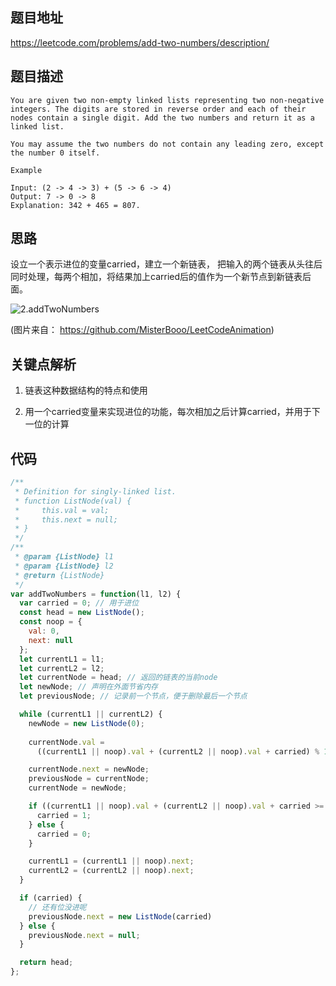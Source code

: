 ## 题目地址
https://leetcode.com/problems/add-two-numbers/description/

## 题目描述
```
You are given two non-empty linked lists representing two non-negative integers. The digits are stored in reverse order and each of their nodes contain a single digit. Add the two numbers and return it as a linked list.

You may assume the two numbers do not contain any leading zero, except the number 0 itself.

Example

Input: (2 -> 4 -> 3) + (5 -> 6 -> 4)
Output: 7 -> 0 -> 8
Explanation: 342 + 465 = 807.

```
## 思路

设立一个表示进位的变量carried，建立一个新链表，
把输入的两个链表从头往后同时处理，每两个相加，将结果加上carried后的值作为一个新节点到新链表后面。

![2.addTwoNumbers](../assets/2.addTwoNumbers.gif)

(图片来自： https://github.com/MisterBooo/LeetCodeAnimation)

## 关键点解析

1. 链表这种数据结构的特点和使用

2. 用一个carried变量来实现进位的功能，每次相加之后计算carried，并用于下一位的计算

## 代码
```js
/**
 * Definition for singly-linked list.
 * function ListNode(val) {
 *     this.val = val;
 *     this.next = null;
 * }
 */
/**
 * @param {ListNode} l1
 * @param {ListNode} l2
 * @return {ListNode}
 */
var addTwoNumbers = function(l1, l2) {
  var carried = 0; // 用于进位
  const head = new ListNode();
  const noop = {
    val: 0,
    next: null
  };
  let currentL1 = l1;
  let currentL2 = l2;
  let currentNode = head; // 返回的链表的当前node
  let newNode; // 声明在外面节省内存
  let previousNode; // 记录前一个节点，便于删除最后一个节点

  while (currentL1 || currentL2) {
    newNode = new ListNode(0);
    
    currentNode.val =
      ((currentL1 || noop).val + (currentL2 || noop).val + carried) % 10;

    currentNode.next = newNode;
    previousNode = currentNode;
    currentNode = newNode;

    if ((currentL1 || noop).val + (currentL2 || noop).val + carried >= 10) {
      carried = 1;
    } else {
      carried = 0;
    }

    currentL1 = (currentL1 || noop).next;
    currentL2 = (currentL2 || noop).next;
  }

  if (carried) {
    // 还有位没进呢
    previousNode.next = new ListNode(carried)
  } else {
    previousNode.next = null;
  }

  return head;
};
```
